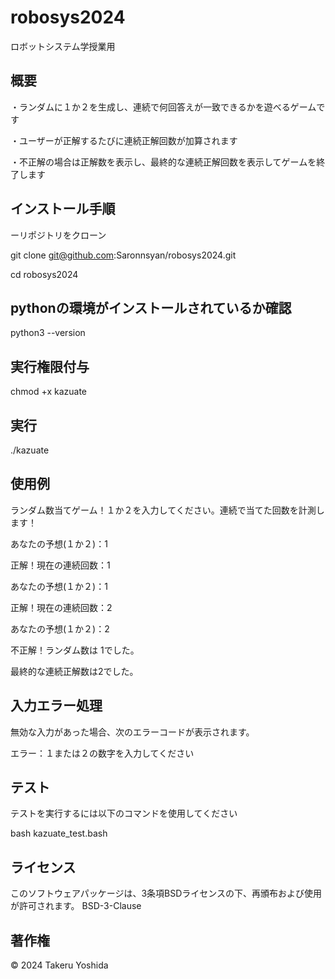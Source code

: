 # robosys2024
ロボットシステム学授業用


## 概要
・ランダムに１か２を生成し、連続で何回答えが一致できるかを遊べるゲームです

・ユーザーが正解するたびに連続正解回数が加算されます

・不正解の場合は正解数を表示し、最終的な連続正解回数を表示してゲームを終了します

## インストール手順

ーリポジトリをクローン

git clone git@github.com:Saronnsyan/robosys2024.git

cd robosys2024

## pythonの環境がインストールされているか確認
python3 --version

## 実行権限付与
chmod +x kazuate

## 実行
./kazuate 

## 使用例
ランダム数当てゲーム！１か２を入力してください。連続で当てた回数を計測します！

あなたの予想(１か２)：1

正解！現在の連続回数：1

あなたの予想(１か２)：1

正解！現在の連続回数：2

あなたの予想(１か２)：2

不正解！ランダム数は 1でした。

最終的な連続正解数は2でした。

## 入力エラー処理
無効な入力があった場合、次のエラーコードが表示されます。

エラー：１または２の数字を入力してください

## テスト
テストを実行するには以下のコマンドを使用してください

bash kazuate_test.bash

## ライセンス
このソフトウェアパッケージは、3条項BSDライセンスの下、再頒布および使用が許可されます。
BSD-3-Clause

## 著作権
© 2024 Takeru Yoshida
